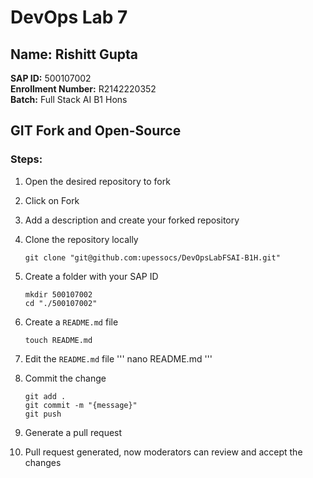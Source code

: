 # DevOps Lab 7

## Name: Rishitt Gupta  
**SAP ID:** 500107002  
**Enrollment Number:** R2142220352  
**Batch:** Full Stack AI B1 Hons  

## GIT Fork and Open-Source  

### Steps:

1. Open the desired repository to fork  
2. Click on Fork 
3. Add a description and create your forked repository  
4. Clone the repository locally
    ```gitbash
    git clone "git@github.com:upessocs/DevOpsLabFSAI-B1H.git"
    ```

5. Create a folder with your SAP ID 
    ```
    mkdir 500107002
    cd "./500107002"
    ```
6. Create a `README.md` file
    ```
    touch README.md
    ```
7. Edit the `README.md` file
    '''
    nano README.md
    '''

8. Commit the change
    ```
    git add .
    git commit -m "{message}"
    git push
    ```
9. Generate a pull request  
10. Pull request generated, now moderators can review and accept the changes  

